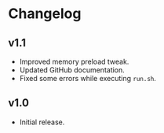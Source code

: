 # Changelog

## v1.1
- Improved memory preload tweak.
- Updated GitHub documentation.
- Fixed some errors while executing `run.sh`.

## v1.0
- Initial release.